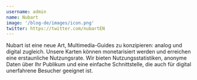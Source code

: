 ```yaml
---
username: admin
name: Nubart
image: '/blog-de/images/icon.png'
twitter: https://twitter.com/nubartEN
---
```

Nubart ist eine neue Art, Multimedia-Guides zu konzipieren: analog und digital zugleich. Unsere Karten können monetarisiert werden und erreichen eine erstaunliche Nutzungsrate. Wir bieten Nutzungsstatistiken, anonyme Daten über Ihr Publikum und eine einfache Schnittstelle, die auch für digital unerfahrene Besucher geeignet ist. 